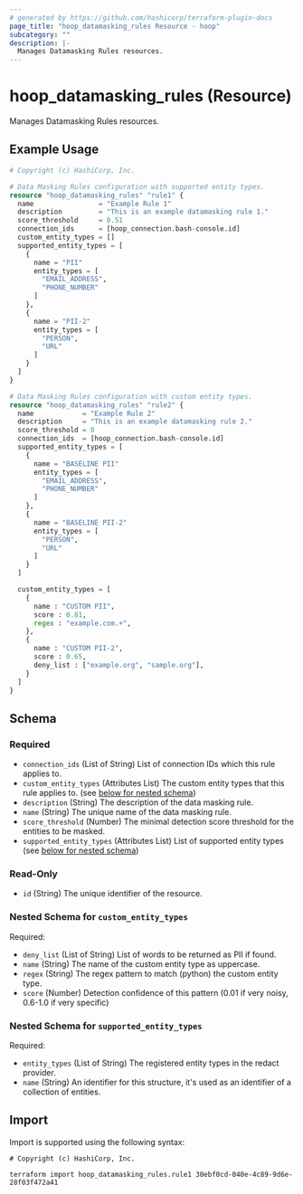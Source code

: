 ```yaml
---
# generated by https://github.com/hashicorp/terraform-plugin-docs
page_title: "hoop_datamasking_rules Resource - hoop"
subcategory: ""
description: |-
  Manages Datamasking Rules resources.
---
```


# hoop_datamasking_rules (Resource)

Manages Datamasking Rules resources.

## Example Usage

```terraform
# Copyright (c) HashiCorp, Inc.

# Data Masking Rules configuration with supported entity types.
resource "hoop_datamasking_rules" "rule1" {
  name                = "Example Rule 1"
  description         = "This is an example datamasking rule 1."
  score_threshold     = 0.51
  connection_ids      = [hoop_connection.bash-console.id]
  custom_entity_types = []
  supported_entity_types = [
    {
      name = "PII"
      entity_types = [
        "EMAIL_ADDRESS",
        "PHONE_NUMBER"
      ]
    },
    {
      name = "PII-2"
      entity_types = [
        "PERSON",
        "URL"
      ]
    }
  ]
}

# Data Masking Rules configuration with custom entity types.
resource "hoop_datamasking_rules" "rule2" {
  name            = "Example Rule 2"
  description     = "This is an example datamasking rule 2."
  score_threshold = 0
  connection_ids  = [hoop_connection.bash-console.id]
  supported_entity_types = [
    {
      name = "BASELINE PII"
      entity_types = [
        "EMAIL_ADDRESS",
        "PHONE_NUMBER"
      ]
    },
    {
      name = "BASELINE PII-2"
      entity_types = [
        "PERSON",
        "URL"
      ]
    }
  ]

  custom_entity_types = [
    {
      name : "CUSTOM PII",
      score : 0.81,
      regex : "example.com.+",
    },
    {
      name : "CUSTOM PII-2",
      score : 0.65,
      deny_list : ["example.org", "sample.org"],
    }
  ]
}
```

<!-- schema generated by tfplugindocs -->
## Schema

### Required

- `connection_ids` (List of String) List of connection IDs which this rule applies to.
- `custom_entity_types` (Attributes List) The custom entity types that this rule applies to. (see [below for nested schema](#nestedatt--custom_entity_types))
- `description` (String) The description of the data masking rule.
- `name` (String) The unique name of the data masking rule.
- `score_threshold` (Number) The minimal detection score threshold for the entities to be masked.
- `supported_entity_types` (Attributes List) List of supported entity types (see [below for nested schema](#nestedatt--supported_entity_types))

### Read-Only

- `id` (String) The unique identifier of the resource.

<a id="nestedatt--custom_entity_types"></a>
### Nested Schema for `custom_entity_types`

Required:

- `deny_list` (List of String) List of words to be returned as PII if found.
- `name` (String) The name of the custom entity type as uppercase.
- `regex` (String) The regex pattern to match (python) the custom entity type.
- `score` (Number) Detection confidence of this pattern (0.01 if very noisy, 0.6-1.0 if very specific)


<a id="nestedatt--supported_entity_types"></a>
### Nested Schema for `supported_entity_types`

Required:

- `entity_types` (List of String) The registered entity types in the redact provider.
- `name` (String) An identifier for this structure, it's used as an identifier of a collection of entities.

## Import

Import is supported using the following syntax:

```shell
# Copyright (c) HashiCorp, Inc.

terraform import hoop_datamasking_rules.rule1 30ebf0cd-040e-4c89-9d6e-28f03f472a41
```
